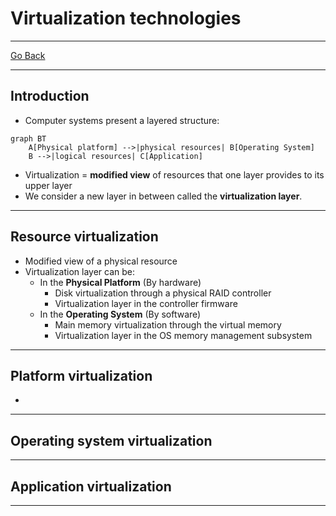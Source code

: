 # Virtualization technologies
---
[Go Back](UNIOVI/3S2_IntSys/README.md)

---
## Introduction
- Computer systems present a layered structure:
```mermaid
graph BT
    A[Physical platform] -->|physical resources| B[Operating System]
    B -->|logical resources| C[Application]
```
- Virtualization = **modified view** of resources that one layer provides to its upper layer
- We consider a new layer in between called the **virtualization layer**.
---
## Resource virtualization
- Modified view of a physical resource
- Virtualization layer can be:
	- In the **Physical Platform** (By hardware)
		- Disk virtualization through a physical RAID controller
		- Virtualization layer in the controller firmware
	- In the **Operating System** (By software)
		- Main memory virtualization through the virtual memory
		- Virtualization layer in the OS memory management subsystem
---
## Platform virtualization
- 
---
## Operating system virtualization

---
## Application virtualization

---